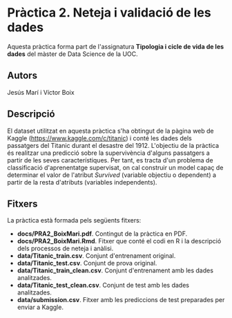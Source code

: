 # Pràctica 2. Neteja i validació de les dades

Aquesta pràctica forma part de l'assignatura **Tipologia i cicle de vida de les dades** del màster de Data Science de la UOC.

## Autors

Jesús Marí i Víctor Boix

## Descripció

El dataset utilitzat en aquesta pràctica s'ha obtingut de la pàgina web de Kaggle (https://www.kaggle.com/c/titanic) i conté les dades dels passatgers del Titanic durant el desastre del 1912. L'objectiu de la pràctica és realitzar una predicció sobre la supervivència d'alguns passatgers a partir de les seves característiques. Per tant, es tracta d'un problema de classificació d'aprenentatge supervisat, on cal construir un model capaç de determinar el valor de l'atribut *Survived* (variable objectiu o dependent) a partir de la resta d'atributs (variables independents).

## Fitxers

La pràctica està formada pels següents fitxers:

* **docs/PRA2_BoixMari.pdf**. Contingut de la pràctica en PDF.
* **docs/PRA2_BoixMari.Rmd**. Fitxer que conté el codi en R i la descripció dels processos de neteja i anàlisi.
* **data/Titanic_train.csv**. Conjunt d'entrenament original.
* **data/Titanic_test.csv**. Conjunt de prova original.
* **data/Titanic_train_clean.csv**. Conjunt d'entrenament amb les dades analitzades.
* **data/Titanic_test_clean.csv**. Conjunt de test amb les dades analitzades.
* **data/submission.csv**. Fitxer amb les prediccions de test preparades per enviar a Kaggle.

 